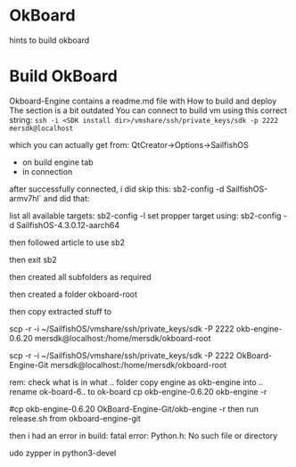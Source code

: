 # OkBoard
hints to build okboard

# Build OkBoard
Okboard-Engine contains a readme.md file with How to build and deploy
The section is a bit outdated
You can connect to build vm using this correct string:
`ssh -i <SDK install dir>/vmshare/ssh/private_keys/sdk -p 2222 mersdk@localhost`

which you can actually get from:
QtCreator->Options->SailfishOS
- on build engine tab
- in connection

after successfully connected, i did skip this: sb2-config -d SailfishOS-armv7hl`
and did that:

list all available targets:
sb2-config -l
set propper target using:
sb2-config -d SailfishOS-4.3.0.12-aarch64

then followed article to use sb2

then exit sb2

then created all subfolders as required

then created a folder okboard-root

then copy extracted stuff to 

scp -r -i ~/SailfishOS/vmshare/ssh/private_keys/sdk -P 2222  okb-engine-0.6.20 mersdk@localhost:/home/mersdk/okboard-root

scp -r -i ~/SailfishOS/vmshare/ssh/private_keys/sdk -P 2222  OkBoard-Engine-Git mersdk@localhost:/home/mersdk/okboard-root

rem: check what is in what .. folder
copy engine as okb-engine into ..
rename ok-board-6.. to ok-board
cp okb-engine-0.6.20 okb-engine -r

#cp okb-engine-0.6.20 OkBoard-Engine-Git/okb-engine -r
then run release.sh from okboard-engine-git

then i had an error in build: fatal error: Python.h: No such file or directory

udo zypper in python3-devel


